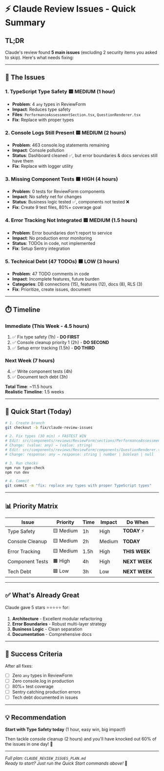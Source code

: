 # ⚡ Claude Review Issues - Quick Summary

## TL;DR

Claude's review found **5 main issues** (excluding 2 security items you asked to skip). Here's what needs fixing:

---

## 🎯 The Issues

### 1. TypeScript Type Safety 🟨 MEDIUM (1 hour)
- **Problem**: 4 `any` types in ReviewForm
- **Impact**: Reduces type safety
- **Files**: `PerformanceAssessmentSection.tsx`, `QuestionRenderer.tsx`
- **Fix**: Replace with proper types

### 2. Console Logs Still Present 🟨 MEDIUM (2 hours)
- **Problem**: 463 console.log statements remaining
- **Impact**: Console pollution
- **Status**: Dashboard cleaned ✅, but error boundaries & docs services still have them
- **Fix**: Replace with logger utility

### 3. Missing Component Tests 🟧 HIGH (4 hours)
- **Problem**: 0 tests for ReviewForm components
- **Impact**: No safety net for changes
- **Status**: Business logic tested ✅, components not tested ❌
- **Fix**: Create 9 test files, 80%+ coverage goal

### 4. Error Tracking Not Integrated 🟨 MEDIUM (1.5 hours)
- **Problem**: Error boundaries don't report to service
- **Impact**: No production error monitoring
- **Status**: TODOs in code, not implemented
- **Fix**: Setup Sentry integration

### 5. Technical Debt (47 TODOs) 🟦 LOW (3 hours)
- **Problem**: 47 TODO comments in code
- **Impact**: Incomplete features, future burden
- **Categories**: DB connections (15), features (12), docs (8), RLS (3)
- **Fix**: Prioritize, create issues, document

---

## ⏱️ Timeline

### **Immediate (This Week - 4.5 hours)**
1. ✅ Fix type safety (1h) - **DO FIRST**
2. ✅ Console cleanup priority 1 (2h) - **DO SECOND**
3. ✅ Setup error tracking (1.5h) - **DO THIRD**

### **Next Week (7 hours)**
4. ✅ Write component tests (4h)
5. ✅ Document tech debt (3h)

**Total Time**: ~11.5 hours  
**Realistic Timeline**: 1.5 weeks

---

## 🚀 Quick Start (Today)

```bash
# 1. Create branch
git checkout -b fix/claude-review-issues

# 2. Fix types (30 min) ⚡ FASTEST WIN
# Edit: src/components/reviews/ReviewForm/sections/PerformanceAssessmentSection.tsx
# Change: (value: any) → (value: string)
# Edit: src/components/reviews/ReviewForm/components/QuestionRenderer.tsx
# Change: response: any → response: string | number | boolean | null

# 3. Run checks
npm run type-check
npm run dev

# 4. Commit
git commit -m "fix: replace any types with proper TypeScript types"
```

---

## 📊 Priority Matrix

| Issue | Priority | Time | Impact | Do When |
|-------|----------|------|--------|---------|
| Type Safety | 🟨 Medium | 1h | High | **TODAY** ⚡ |
| Console Cleanup | 🟨 Medium | 2h | Medium | **TODAY** |
| Error Tracking | 🟨 Medium | 1.5h | High | **THIS WEEK** |
| Component Tests | 🟧 High | 4h | High | **NEXT WEEK** |
| Tech Debt | 🟦 Low | 3h | Low | **NEXT WEEK** |

---

## ✅ What's Already Great

Claude gave 5 stars ⭐⭐⭐⭐⭐ for:
1. **Architecture** - Excellent modular refactoring
2. **Error Boundaries** - Robust multi-layer strategy
3. **Business Logic** - Clean separation
4. **Documentation** - Comprehensive docs

---

## 🎯 Success Criteria

After all fixes:
- [ ] Zero `any` types in ReviewForm
- [ ] Zero console.log in production
- [ ] 80%+ test coverage
- [ ] Sentry catching production errors
- [ ] Tech debt documented in issues

---

## 💡 Recommendation

**Start with Type Safety today** (1 hour, easy win, big impact!)

Then tackle console cleanup (2 hours) and you'll have knocked out 60% of the issues in one day! 🎉

---

*Full plan: `CLAUDE_REVIEW_ISSUES_PLAN.md`*  
*Ready to start? Just run the Quick Start commands above!* 🚀

